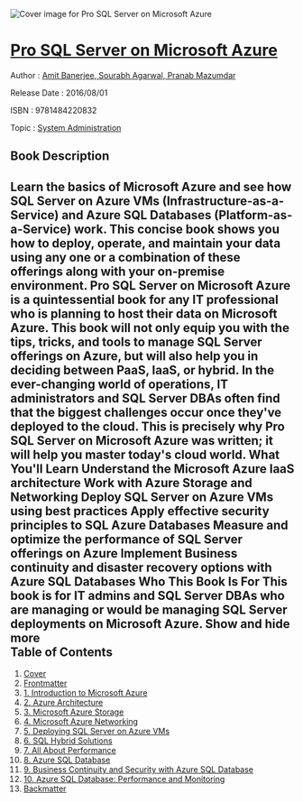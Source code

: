 ![Cover image for Pro SQL Server on Microsoft Azure](https://imgdetail.ebookreading.net/cover/cover/system_admin/EB9781484220832.jpg)

[Pro SQL Server on Microsoft Azure](https://ebookreading.net/view/book/Pro+SQL+Server+on+Microsoft+Azure-EB9781484220832_1.html "Pro SQL Server on Microsoft Azure")
====================================================================================================================

Author : [Amit Banerjee](https://ebookreading.net/search/author/Amit+Banerjee),[ Sourabh Agarwal](https://ebookreading.net/search/author/+Sourabh+Agarwal),[ Pranab Mazumdar](https://ebookreading.net/search/author/+Pranab+Mazumdar)

Release Date : 2016/08/01

ISBN : 9781484220832

Topic : [System Administration](https://ebookreading.net/search/category/system-administration)

Book Description
-----------------

 Learn the basics of Microsoft Azure and see how SQL Server on Azure VMs (Infrastructure-as-a-Service) and Azure SQL Databases (Platform-as-a-Service) work. This concise book shows you how to deploy, operate, and maintain your data using any one or a combination of these offerings along with your on-premise environment.
Pro SQL Server on Microsoft Azure is a quintessential book for any IT professional who is planning to host their data on Microsoft Azure. This book will not only equip you with the tips, tricks, and tools to manage SQL Server offerings on Azure, but will also help you in deciding between PaaS, IaaS, or hybrid.
In the ever-changing world of operations, IT administrators and SQL Server DBAs often find that the biggest challenges occur once they've deployed to the cloud. This is precisely why Pro SQL Server on Microsoft Azure was written; it will help you master today's cloud world.
What You'll Learn
Understand the Microsoft Azure IaaS architecture
Work with Azure Storage and Networking
Deploy SQL Server on Azure VMs using best practices
Apply effective security principles to SQL Azure Databases
Measure and optimize the performance of SQL Server offerings on Azure
Implement Business continuity and disaster recovery options with Azure SQL Databases
Who This Book Is For
This book is for IT admins and SQL Server DBAs who are managing or would be managing SQL Server deployments on Microsoft Azure.
        Show and hide more                
Table of Contents
-----------------

1. [Cover](https://ebookreading.net/view/book/Pro+SQL+Server+on+Microsoft+Azure-EB9781484220832_1.html)
1. [Frontmatter](https://ebookreading.net/view/book/Pro+SQL+Server+on+Microsoft+Azure-EB9781484220832_2.html)
1. [1. Introduction to Microsoft Azure](https://ebookreading.net/view/book/Pro+SQL+Server+on+Microsoft+Azure-EB9781484220832_3.html)
1. [2. Azure Architecture](https://ebookreading.net/view/book/Pro+SQL+Server+on+Microsoft+Azure-EB9781484220832_4.html)
1. [3. Microsoft Azure Storage](https://ebookreading.net/view/book/Pro+SQL+Server+on+Microsoft+Azure-EB9781484220832_5.html)
1. [4. Microsoft Azure Networking](https://ebookreading.net/view/book/Pro+SQL+Server+on+Microsoft+Azure-EB9781484220832_6.html)
1. [5. Deploying SQL Server on Azure VMs](https://ebookreading.net/view/book/Pro+SQL+Server+on+Microsoft+Azure-EB9781484220832_7.html)
1. [6. SQL Hybrid Solutions](https://ebookreading.net/view/book/Pro+SQL+Server+on+Microsoft+Azure-EB9781484220832_8.html)
1. [7. All About Performance](https://ebookreading.net/view/book/Pro+SQL+Server+on+Microsoft+Azure-EB9781484220832_9.html)
1. [8. Azure SQL Database](https://ebookreading.net/view/book/Pro+SQL+Server+on+Microsoft+Azure-EB9781484220832_10.html)
1. [9. Business Continuity and Security with Azure SQL Database](https://ebookreading.net/view/book/Pro+SQL+Server+on+Microsoft+Azure-EB9781484220832_11.html)
1. [10. Azure SQL Database: Performance and Monitoring](https://ebookreading.net/view/book/Pro+SQL+Server+on+Microsoft+Azure-EB9781484220832_12.html)
1. [Backmatter](https://ebookreading.net/view/book/Pro+SQL+Server+on+Microsoft+Azure-EB9781484220832_13.html)
